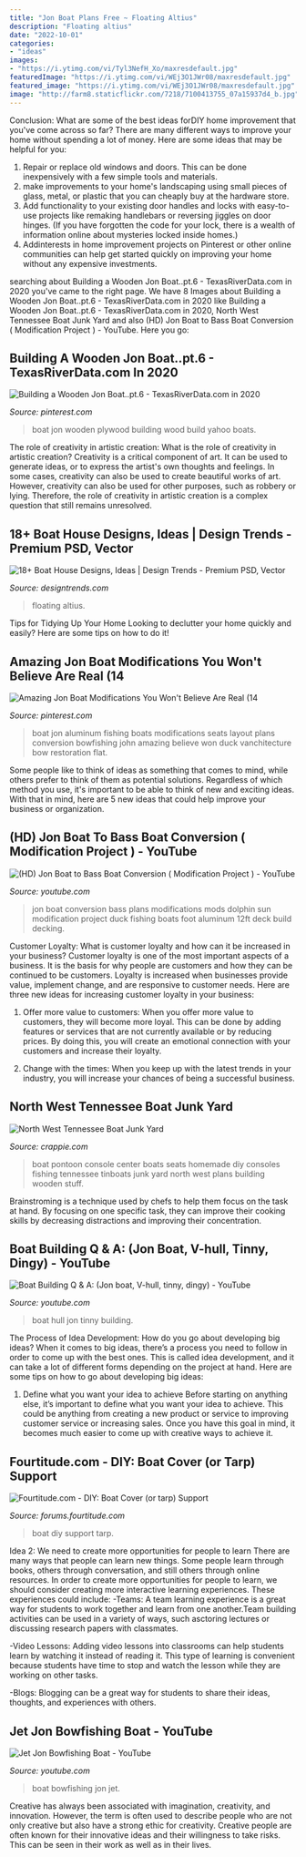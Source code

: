 ```yaml
---
title: "Jon Boat Plans Free ~ Floating Altius"
description: "Floating altius"
date: "2022-10-01"
categories:
- "ideas"
images:
- "https://i.ytimg.com/vi/Tyl3NefH_Xo/maxresdefault.jpg"
featuredImage: "https://i.ytimg.com/vi/WEj3O1JWr08/maxresdefault.jpg"
featured_image: "https://i.ytimg.com/vi/WEj3O1JWr08/maxresdefault.jpg"
image: "http://farm8.staticflickr.com/7218/7100413755_07a15937d4_b.jpg"
---
```



Conclusion: What are some of the best ideas forDIY home improvement that you've come across so far?
There are many different ways to improve your home without spending a lot of money. Here are some ideas that may be helpful for you: 
1. Repair or replace old windows and doors. This can be done inexpensively with a few simple tools and materials. 
2. make improvements to your home's landscaping using small pieces of glass, metal, or plastic that you can cheaply buy at the hardware store. 
3. Add functionality to your existing door handles and locks with easy-to-use projects like remaking handlebars or reversing jiggles on door hinges. (If you have forgotten the code for your lock, there is a wealth of information online about mysteries locked inside homes.) 
4. Addinterests in home improvement projects on Pinterest or other online communities can help get started quickly on improving your home without any expensive investments.

	

		
searching about Building a Wooden Jon Boat..pt.6 - TexasRiverData.com in 2020 you've came to the right page. We have 8 Images about Building a Wooden Jon Boat..pt.6 - TexasRiverData.com in 2020 like Building a Wooden Jon Boat..pt.6 - TexasRiverData.com in 2020, North West Tennessee Boat Junk Yard and also (HD) Jon Boat to Bass Boat Conversion ( Modification Project ) - YouTube. Here you go:
		
    
## Building A Wooden Jon Boat..pt.6 - TexasRiverData.com In 2020

<img loading=lazy src="https://i.pinimg.com/736x/f7/a2/ef/f7a2efddf86f0a2eab3ca7064baa23f8.jpg" onerror="this.onerror=null;this.src='https://tse3.mm.bing.net/th?id=OIP.t6STWvXoIYeo7uELKUe5nQHaFj&amp;pid=15.1';" alt="Building a Wooden Jon Boat..pt.6 - TexasRiverData.com in 2020">

_Source: pinterest.com_

>boat jon wooden plywood building wood build yahoo boats. 

	

The role of creativity in artistic creation: What is the role of creativity in artistic creation?
Creativity is a critical component of art. It can be used to generate ideas, or to express the artist's own thoughts and feelings. In some cases, creativity can also be used to create beautiful works of art. However, creativity can also be used for other purposes, such as robbery or lying. Therefore, the role of creativity in artistic creation is a complex question that still remains unresolved.

    
## 18+ Boat House Designs, Ideas | Design Trends - Premium PSD, Vector

<img loading=lazy src="https://images.designtrends.com/wp-content/uploads/2016/08/12160647/Floating-Boat-House-Design.jpg" onerror="this.onerror=null;this.src='https://tse3.mm.bing.net/th?id=OIP.66zGfOd989mW_mdJ8KfM0QHaJ4&amp;pid=15.1';" alt="18+ Boat House Designs, Ideas | Design Trends - Premium PSD, Vector">

_Source: designtrends.com_

>floating altius. 

	

Tips for Tidying Up Your Home
Looking to declutter your home quickly and easily? Here are some tips on how to do it!

    
## Amazing Jon Boat Modifications You Won&#039;t Believe Are Real (14

<img loading=lazy src="https://i.pinimg.com/736x/ed/81/9b/ed819bbded98bd757f566032a5e27463.jpg" onerror="this.onerror=null;this.src='https://tse3.mm.bing.net/th?id=OIP.cdPotvzSd53RR17yYIdmKgHaJ3&amp;pid=15.1';" alt="Amazing Jon Boat Modifications You Won&#039;t Believe Are Real (14">

_Source: pinterest.com_

>boat jon aluminum fishing boats modifications seats layout plans conversion bowfishing john amazing believe won duck vanchitecture bow restoration flat. 

	

Some people like to think of ideas as something that comes to mind, while others prefer to think of them as potential solutions. Regardless of which method you use, it's important to be able to think of new and exciting ideas. With that in mind, here are 5 new ideas that could help improve your business or organization.

    
## (HD) Jon Boat To Bass Boat Conversion ( Modification Project ) - YouTube

<img loading=lazy src="https://i.ytimg.com/vi/WEj3O1JWr08/maxresdefault.jpg" onerror="this.onerror=null;this.src='https://tse1.mm.bing.net/th?id=OIP.AJtG6qCuasQb4TsftXCM9QHaEK&amp;pid=15.1';" alt="(HD) Jon Boat to Bass Boat Conversion ( Modification Project ) - YouTube">

_Source: youtube.com_

>jon boat conversion bass plans modifications mods dolphin sun modification project duck fishing boats foot aluminum 12ft deck build decking. 

	

Customer Loyalty: What is customer loyalty and how can it be increased in your business?
Customer loyalty is one of the most important aspects of a business. It is the basis for why people are customers and how they can be continued to be customers. Loyalty is increased when businesses provide value, implement change, and are responsive to customer needs. Here are three new ideas for increasing customer loyalty in your business:
1. Offer more value to customers: When you offer more value to customers, they will become more loyal. This can be done by adding features or services that are not currently available or by reducing prices. By doing this, you will create an emotional connection with your customers and increase their loyalty.

2. Change with the times: When you keep up with the latest trends in your industry, you will increase your chances of being a successful business.

    
## North West Tennessee Boat Junk Yard

<img loading=lazy src="http://www.crappie.com/crappie/attachments/tennessee/255908d1483811334-north-west-tennessee-boat-junk-yard-console-basstracker078-jpg" onerror="this.onerror=null;this.src='https://tse1.mm.bing.net/th?id=OIP.oaRQJJx6sWxv9kSLwze8fAHaJ4&amp;pid=15.1';" alt="North West Tennessee Boat Junk Yard">

_Source: crappie.com_

>boat pontoon console center boats seats homemade diy consoles fishing tennessee tinboats junk yard north west plans building wooden stuff. 

	

Brainstroming is a technique used by chefs to help them focus on the task at hand. By focusing on one specific task, they can improve their cooking skills by decreasing distractions and improving their concentration.

    
## Boat Building Q &amp; A: (Jon Boat, V-hull, Tinny, Dingy) - YouTube

<img loading=lazy src="https://i.ytimg.com/vi/1Zfi4kzkyw0/hqdefault.jpg" onerror="this.onerror=null;this.src='https://tse1.mm.bing.net/th?id=OIP.cKJ5VN3N8rD8NLaz8qAfBwHaFj&amp;pid=15.1';" alt="Boat Building Q &amp; A: (Jon boat, V-hull, tinny, dingy) - YouTube">

_Source: youtube.com_

>boat hull jon tinny building. 

	

The Process of Idea Development: How do you go about developing big ideas?
When it comes to big ideas, there’s a process you need to follow in order to come up with the best ones. This is called idea development, and it can take a lot of different forms depending on the project at hand. Here are some tips on how to go about developing big ideas:
1. Define what you want your idea to achieve 
Before starting on anything else, it’s important to define what you want your idea to achieve. This could be anything from creating a new product or service to improving customer service or increasing sales. Once you have this goal in mind, it becomes much easier to come up with creative ways to achieve it.

    
## Fourtitude.com - DIY: Boat Cover (or Tarp) Support

<img loading=lazy src="http://farm8.staticflickr.com/7218/7100413755_07a15937d4_b.jpg" onerror="this.onerror=null;this.src='https://tse3.mm.bing.net/th?id=OIP.0T0g5M4BXlr-3mjN1HuedAHaJ6&amp;pid=15.1';" alt="Fourtitude.com - DIY: Boat Cover (or tarp) Support">

_Source: forums.fourtitude.com_

>boat diy support tarp. 

	

Idea 2: We need to create more opportunities for people to learn
There are many ways that people can learn new things. Some people learn through books, others through conversation, and still others through online resources. In order to create more opportunities for people to learn, we should consider creating more interactive learning experiences. These experiences could include:
-Teams: A team learning experience is a great way for students to work together and learn from one another.Team building activities can be used in a variety of ways, such asctoring lectures or discussing research papers with classmates.

-Video Lessons: Adding video lessons into classrooms can help students learn by watching it instead of reading it. This type of learning is convenient because students have time to stop and watch the lesson while they are working on other tasks.

-Blogs: Blogging can be a great way for students to share their ideas, thoughts, and experiences with others.

    
## Jet Jon Bowfishing Boat - YouTube

<img loading=lazy src="https://i.ytimg.com/vi/Tyl3NefH_Xo/maxresdefault.jpg" onerror="this.onerror=null;this.src='https://tse3.mm.bing.net/th?id=OIP.Od1kmUHCWTajaNp1IuS6yQHaEK&amp;pid=15.1';" alt="Jet Jon Bowfishing Boat - YouTube">

_Source: youtube.com_

>boat bowfishing jon jet. 

	

Creative has always been associated with imagination, creativity, and innovation. However, the term is often used to describe people who are not only creative but also have a strong ethic for creativity. Creative people are often known for their innovative ideas and their willingness to take risks. This can be seen in their work as well as in their lives.

